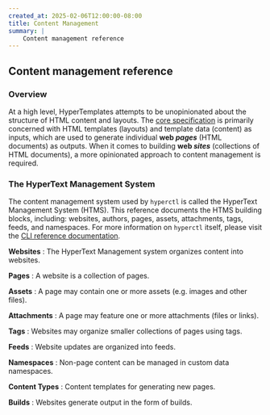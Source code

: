 ```yaml
---
created_at: 2025-02-06T12:00:00-08:00
title: Content Management
summary: |
    Content management reference
---
```


## Content management reference

<auto-toc selectors='h3,h4,h5,h6,dl dt'></auto-toc>

### Overview

At a high level, HyperTemplates attempts to be unopinionated about the structure of HTML content and layouts.
The [core specification] is primarily concerned with HTML templates (layouts) and template data (content) as inputs, which are used to generate individual **web _pages_** (HTML documents) as outputs.
When it comes to building **web _sites_** (collections of HTML documents), a more opinionated approach to content management is required.

### The HyperText Management System

The content management system used by `hyperctl` is called the HyperText Management System (HTMS). 
This reference documents the HTMS building blocks, including: websites, authors, pages, assets, attachments, tags, feeds, and namespaces.
For more information on `hyperctl` itself, please visit the [CLI reference documentation]. 

**Websites**
: The HyperText Management system organizes content into websites.
  
  <learn-more ht-element href='./website/'></learn-more>

**Pages**
: A website is a collection of pages.

  <learn-more ht-element href='./page/'></learn-more>

**Assets**
: A page may contain one or more assets (e.g. images and other files).

  <learn-more ht-element href='./assets/'></learn-more>

**Attachments**
: A page may feature one or more attachments (files or links).

  <learn-more ht-element href='./attachments/'></learn-more>

**Tags**
: Websites may organize smaller collections of pages using tags.

  <learn-more ht-element href='./tags/'></learn-more>

**Feeds**
: Website updates are organized into feeds.

  <learn-more ht-element href='./feeds/'></learn-more>

**Namespaces**
: Non-page content can be managed in custom data namespaces.

  <learn-more ht-element href='./namespaces/'></learn-more>

**Content Types**
: Content templates for generating new pages.

  <learn-more ht-element href='./content-types/'></learn-more>

**Builds**
: Websites generate output in the form of builds.

  <learn-more ht-element href='./builds/'></learn-more>

<!-- Links -->
[core specification]: /docs/reference/core/
[`hyperctl`]: /docs/reference/cli/
[CLI reference documentation]: /docs/reference/cli/
